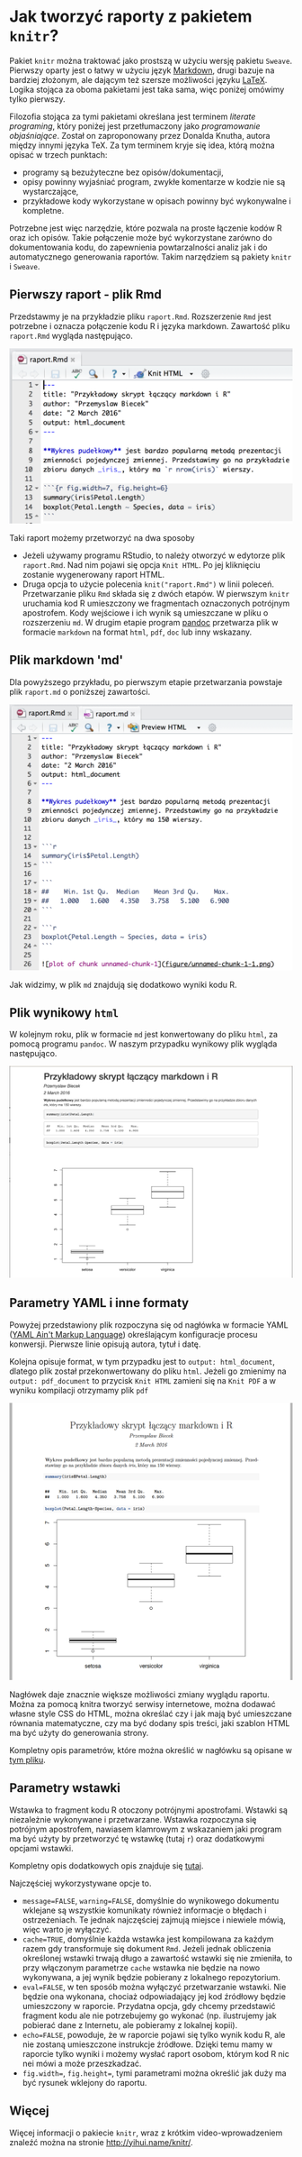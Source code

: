 # Jak tworzyć raporty z pakietem `knitr`? 

Pakiet `knitr` można traktować jako prostszą w użyciu wersję pakietu `Sweave`. Pierwszy oparty jest o łatwy w użyciu język [Markdown](https://pl.wikipedia.org/wiki/Markdown), drugi bazuje na bardziej złożonym, ale dającym też szersze możliwości języku [LaTeX](https://pl.wikipedia.org/wiki/LaTeX). Logika stojąca za oboma pakietami jest taka sama, więc poniżej omówimy tylko pierwszy.

Filozofia stojąca za tymi pakietami określana jest terminem *literate programing*, który poniżej jest  przetłumaczony jako *programowanie objaśniające*. Został on zaproponowany przez Donalda Knutha, autora między innymi języka TeX. Za tym terminem kryje się idea, którą można opisać w trzech punktach:

* programy są bezużyteczne bez opisów/dokumentacji,
* opisy powinny wyjaśniać program, zwykłe komentarze w kodzie nie są wystarczające,
* przykładowe kody wykorzystane w opisach powinny być wykonywalne i kompletne.

Potrzebne jest więc narzędzie, które pozwala na proste łączenie kodów R oraz ich opisów. Takie połączenie może być wykorzystane zarówno do dokumentowania kodu, do zapewnienia powtarzalności analiz jak i do automatycznego generowania raportów. Takim narzędziem są pakiety `knitr` i `Sweave`.

## Pierwszy raport - plik Rmd

Przedstawmy je na przykładzie pliku `raport.Rmd`. Rozszerzenie `Rmd` jest potrzebne i oznacza połączenie kodu R i języka markdown.
Zawartość pliku `raport.Rmd` wygląda następująco.

![Przykładowy skrypt Rmd](rysunki/knitr0.png)

Taki raport możemy przetworzyć na dwa sposoby

* Jeżeli używamy programu RStudio, to należy otworzyć w edytorze plik `raport.Rmd`. Nad nim pojawi się opcja `Knit HTML`. Po jej kliknięciu zostanie wygenerowany raport HTML.
* Druga opcja to użycie polecenia `knit("raport.Rmd")` w linii poleceń. 
Przetwarzanie pliku `Rmd` składa się z dwóch etapów. W pierwszym `knitr` uruchamia kod R umieszczony we fragmentach oznaczonych potrójnym apostrofem. Kody wejściowe i ich wynik są umieszczane w pliku o rozszerzeniu `md`. W drugim etapie program [pandoc](http://pandoc.org/) przetwarza plik w formacie `markdown` na format `html`, `pdf`, `doc` lub inny wskazany.

## Plik markdown 'md'

Dla powyższego przykładu, po pierwszym etapie przetwarzania powstaje plik `raport.md` o poniższej zawartości.

![Przykładowy raport w md](rysunki/knitr1.png)

Jak widzimy, w plik `md` znajdują się dodatkowo wyniki kodu R.

## Plik wynikowy `html`

W kolejnym roku, plik w formacie `md` jest konwertowany do pliku `html`, za pomocą programu `pandoc`. W naszym przypadku wynikowy plik wygląda następująco.

![Przykładowy raport w knitr](rysunki/knitr.png)

## Parametry YAML i inne formaty

Powyżej przedstawiony plik rozpoczyna się od nagłówka w formacie YAML ([YAML Ain't Markup Language](https://pl.wikipedia.org/wiki/YAML)) określającym konfiguracje procesu konwersji. Pierwsze linie opisują autora, tytuł i datę. 

Kolejna opisuje format, w tym przypadku jest to `output: html_document`, dlatego plik został przekonwertowany do pliku `html`. 
Jeżeli go zmienimy na `output: pdf_document` to przycisk `Knit HTML` zamieni się na `Knit PDF` a w wyniku kompilacji otrzymamy plik `pdf` 

![Przykładowy raport w formacie pdf](rysunki/knitr2.png)

Nagłówek daje znacznie większe możliwości zmiany wyglądu raportu. Można za pomocą knitra tworzyć serwisy internetowe, można dodawać własne style CSS do HTML, można określać czy i jak mają być umieszczane równania matematyczne, czy ma być dodany spis treści, jaki szablon HTML ma być użyty do generowania strony. 

Kompletny opis parametrów, które można określić w nagłówku są opisane w [tym pliku](http://rmarkdown.rstudio.com/html_document_format.html).

## Parametry wstawki 

Wstawka to fragment kodu R otoczony potrójnymi apostrofami. Wstawki są niezależnie wykonywane i przetwarzane. Wstawka rozpoczyna się potrójnym apostrofem, nawiasem klamrowym z wskazaniem jaki program ma być użyty by przetworzyć tę wstawkę (tutaj `r`) oraz dodatkowymi opcjami wstawki.

Kompletny opis dodatkowych opis znajduje się [tutaj](http://yihui.name/knitr/options/).

Najczęściej wykorzystywane opcje to.

* `message=FALSE`, `warning=FALSE`, domyślnie do wynikowego dokumentu wklejane są wszystkie komunikaty również informacje o błędach i ostrzeżeniach. Te jednak najczęściej zajmują miejsce i niewiele mówią, więc warto je wyłączyć.
* `cache=TRUE`, domyślnie każda wstawka jest kompilowana za każdym razem gdy transformuje się dokument `Rmd`. Jeżeli jednak obliczenia określonej wstawki trwają długo a zawartość wstawki się nie zmieniła, to przy włączonym parametrze `cache` wstawka nie będzie na nowo wykonywana, a jej wynik będzie pobierany z lokalnego repozytorium.
* `eval=FALSE`, w ten sposób można wyłączyć przetwarzanie wstawki. Nie będzie ona wykonana, chociaż odpowiadający jej kod źródłowy będzie umieszczony w raporcie. Przydatna opcja, gdy chcemy przedstawić fragment kodu ale nie potrzebujemy go wykonać (np. ilustrujemy jak pobierać dane z Internetu, ale pobieramy z lokalnej kopii).
* `echo=FALSE`, powoduje, że w raporcie pojawi się tylko wynik kodu R, ale nie zostaną umieszczone instrukcje źródłowe. Dzięki temu mamy w raporcie tylko wyniki i możemy wysłać raport osobom, którym kod R nic nei mówi a może przeszkadzać.
* `fig.width=`, `fig.height=`, tymi parametrami można określić jak duży ma być rysunek wklejony do raportu.

## Więcej

Więcej informacji o pakiecie `knitr`, wraz z krótkim video-wprowadzeniem znaleźć można na stronie http://yihui.name/knitr/.
